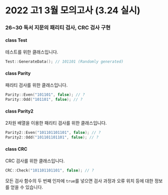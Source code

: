 # 2022 고1 3월 모의고사 (3.24 실시)
### 26~30 독서 지문의 패리티 검사, CRC 검사 구현

#### class Test
테스트를 위한 클래스입니다.
```cpp
Test::GenerateData(); // 101101 (Randomly generated)
```

#### class Parity
패리티 검사를 위한 클래스입니다.
```cpp
Parity::Even("101101", false); // ?
Parity::Odd("101101", false); // ?
```

#### class Parity2
2차원 배열을 이용한 패리티 검사를 위한 클래스입니다.
```cpp
Parity2::Even("101101101101", false); // ?
Parity2::Odd("101101101101", false); // ?
```

#### class CRC
CRC 검사를 위한 클래스입니다.
```cpp
CRC::Check("101101101101", false); // ?
```

모든 검사 함수의 두 번째 인자에 `true`를 넣으면 검사 과정과 오류 위치 등에 대한 정보를 얻을 수 있습니다.
